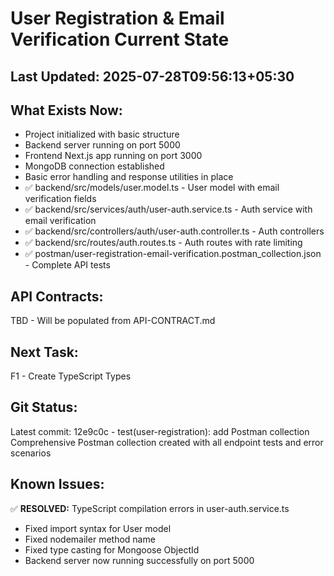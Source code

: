 # User Registration & Email Verification Current State

## Last Updated: 2025-07-28T09:56:13+05:30

## What Exists Now:
<!-- AI updates this after each task -->
- Project initialized with basic structure
- Backend server running on port 5000
- Frontend Next.js app running on port 3000
- MongoDB connection established
- Basic error handling and response utilities in place
- ✅ backend/src/models/user.model.ts - User model with email verification fields
- ✅ backend/src/services/auth/user-auth.service.ts - Auth service with email verification
- ✅ backend/src/controllers/auth/user-auth.controller.ts - Auth controllers
- ✅ backend/src/routes/auth.routes.ts - Auth routes with rate limiting
- ✅ postman/user-registration-email-verification.postman_collection.json - Complete API tests

## API Contracts:
<!-- Copy from API-CONTRACT.md once created -->
TBD - Will be populated from API-CONTRACT.md

## Next Task: 
F1 - Create TypeScript Types

## Git Status:
<!-- Last commit hash and message -->
Latest commit: 12e9c0c - test(user-registration): add Postman collection
Comprehensive Postman collection created with all endpoint tests and error scenarios

## Known Issues:
<!-- Any problems discovered -->
✅ **RESOLVED:** TypeScript compilation errors in user-auth.service.ts
- Fixed import syntax for User model
- Fixed nodemailer method name
- Fixed type casting for Mongoose ObjectId
- Backend server now running successfully on port 5000
